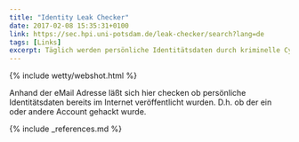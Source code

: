 ```yaml
---
title: "Identity Leak Checker"
date: 2017-02-08 15:35:31+0100
link: https://sec.hpi.uni-potsdam.de/leak-checker/search?lang=de
tags: [Links]
excerpt: Täglich werden persönliche Identitätsdaten durch kriminelle Cyberangriffe erbeutet. Hier können Sie checken ob Sie dabei sind.
---
```

{% include wetty/webshot.html %}

Anhand der eMail Adresse läßt sich hier checken ob persönliche Identitätsdaten bereits im Internet veröffentlicht wurden. D.h. ob der ein oder andere Account gehackt wurde.


{% include _references.md %}
